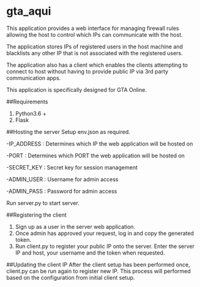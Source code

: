 # gta_aqui
This application provides a web interface for managing firewall rules allowing the host to control which IPs can communicate with the host.

The application stores IPs of registered users in the host machine and blacklists any other IP that is not associated with the registered users.

The application also has a client which enables the clients attempting to connect to host without having to provide public IP via 3rd party communication apps.

This application is specifically designed for GTA Online.

##Requirements
1. Python3.6 +
2. Flask

##Hosting the server
Setup env.json as required.

-IP_ADDRESS : Determines which IP the web application will be hosted on

-PORT : Determines which PORT the web application will be hosted on

-SECRET_KEY : Secret key for session management

-ADMIN_USER : Username for admin access

-ADMIN_PASS : Password for admin access

Run server.py to start server.

##Registering the client
1. Sign up as a user in the server web application.
2. Once admin has approved your request, log in and copy the generated token.
3. Run client.py to register your public IP onto the server. Enter the server IP and host, your username and the token when requested.

##Updating the client IP
After the client setup has been performed once, client.py can be run again to register new IP. This process will performed based on the configuration from initial client setup.



